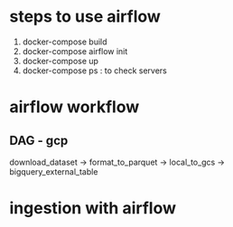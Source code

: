 
# steps to use airflow

1. docker-compose build 
2. docker-compose airflow init
3. docker-compose up
4. docker-compose ps : to check servers 

# airflow workflow
## DAG - gcp
download_dataset -> format_to_parquet -> local_to_gcs -> bigquery_external_table

# ingestion with airflow
